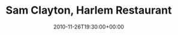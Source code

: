 ---
templateKey: event
guid: 0895aa09-6eab-11ea-99c5-002590d1d1b0
date: 2010-11-26T19:30:00+00:00
eventTime: '7:30pm'
title: Sam Clayton, Harlem Restaurant
artist: Sam Clayton
city: Toronto
venue: Harlem Restaurant
group: Tim Shia
guests: Steve Hunter
---